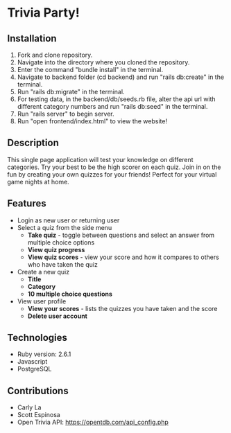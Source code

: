 # Trivia Party!

## Installation
1. Fork and clone repository.
2. Navigate into the directory where you cloned the repository.
3. Enter the command "bundle install" in the terminal.
4. Navigate to backend folder (cd backend) and run "rails db:create" in the terminal.
5. Run "rails db:migrate" in the terminal.
6. For testing data, in the backend/db/seeds.rb file, alter the api url with different category numbers and run "rails db:seed" in the terminal.
7. Run "rails server" to begin server.
8. Run "open frontend/index.html" to view the website!

## Description
This single page application will test your knowledge on different categories. Try your best to be the high scorer on each quiz. Join in on the fun by creating your own quizzes for your friends! Perfect for your virtual game nights at home.

## Features
* Login as new user or returning user
* Select a quiz from the side menu
    - **Take quiz** - toggle between questions and select an answer from multiple choice options
    - **View quiz progress**
    - **View quiz scores** - view your score and how it compares to others who have taken the quiz
* Create a new quiz
    - **Title** 
    - **Category** 
    - **10 multiple choice questions**
* View user profile
    - **View your scores** - lists the quizzes you have taken and the score
    - **Delete user account**

## Technologies
* Ruby version: 2.6.1
* Javascript
* PostgreSQL

## Contributions
* Carly La
* Scott Espinosa
* Open Trivia API: https://opentdb.com/api_config.php
